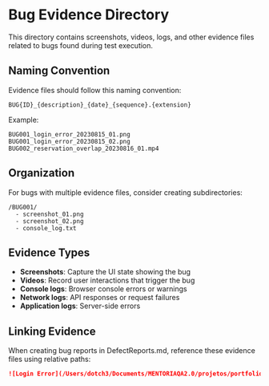 # Bug Evidence Directory

This directory contains screenshots, videos, logs, and other evidence files related to bugs found during test execution.

## Naming Convention

Evidence files should follow this naming convention:

```
BUG{ID}_{description}_{date}_{sequence}.{extension}
```

Example:
```
BUG001_login_error_20230815_01.png
BUG001_login_error_20230815_02.png
BUG002_reservation_overlap_20230816_01.mp4
```

## Organization

For bugs with multiple evidence files, consider creating subdirectories:

```
/BUG001/
  - screenshot_01.png
  - screenshot_02.png
  - console_log.txt
```

## Evidence Types

- **Screenshots**: Capture the UI state showing the bug
- **Videos**: Record user interactions that trigger the bug
- **Console logs**: Browser console errors or warnings
- **Network logs**: API responses or request failures
- **Application logs**: Server-side errors

## Linking Evidence

When creating bug reports in DefectReports.md, reference these evidence files using relative paths:

```markdown
![Login Error](/Users/dotch3/Documents/MENTORIAQA2.0/projetos/portfolio-project/bookingmate/docs/source-documents/bug-evidence/BUG001_login_error_20230815_01.png)
```